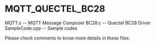 # MQTT_QUECTEL_BC28
MQTT.c -- MQTT Message Composer
BC28.c -- Quectel BC28 Driver
SampleCode.cpp -- Sample codes

Please check comments to know more details in these files. 
